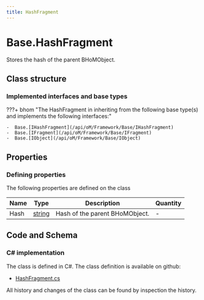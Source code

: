 ```yaml
---
title: HashFragment
---
```


# Base.HashFragment

Stores the hash of the parent BHoMObject.

## Class structure

### Implemented interfaces and base types

???+ bhom "The HashFragment in inheriting from the following base type(s) and implements the following interfaces:"

    -  Base.[IHashFragment](/api/oM/Framework/Base/IHashFragment)
    -  Base.[IFragment](/api/oM/Framework/Base/IFragment)
    -  Base.[IObject](/api/oM/Framework/Base/IObject)


## Properties



### Defining properties

The following properties are defined on the class

| Name             | Type             | Description      | Quantity         |
|------------------|------------------|------------------|------------------|
| Hash | [string](https://learn.microsoft.com/en-us/dotnet/api/System.String?view=netstandard-2.0) | Hash of the parent BHoMObject. | - |


## Code and Schema

### C# implementation

The class is defined in C#. The class definition is available on github:

- [HashFragment.cs](https://github.com/BHoM/BHoM/blob/develop/BHoM/HashFragment.cs)

All history and changes of the class can be found by inspection the history.
